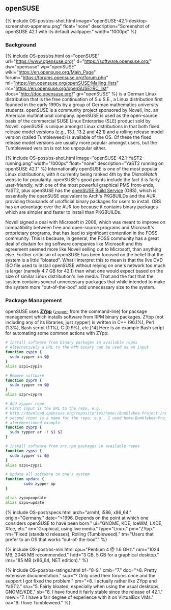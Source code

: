 ## openSUSE
{% include OS-post/os-shot.html image="openSUSE-42.1-desktop-screenshot-appmenu.png" float="none" description="Screenshot of openSUSE 42.1 with its default wallpaper." width="1000px" %}

### Background
{% include OS-post/os.html os="openSUSE" url="https://www.opensuse.org/" d="https://software.opensuse.org/" dw="opensuse" wp="openSUSE" wiki="https://en.opensuse.org/Main_Page" forum="https://forums.opensuse.org/forum.php" ml="https://en.opensuse.org/openSUSE:Mailing_lists" irc="https://en.opensuse.org/openSUSE:IRC_list" docs="http://doc.opensuse.org/" gr="openSUSE" %} is a German Linux distribution that is the free continuation of S.u.S.E., a Linux distribution first founded in the early 1990s by a group of German mathematics university students. openSUSE is a community project sponsored by Novell, Inc. an American multinational company. openSUSE is used as the open-source basis of the commercial SUSE Linux Enterprise (SLE) product sold by Novell. openSUSE is unique amongst Linux distributions in that both fixed release model versions (e.g., 13.1, 13.2 and 42.1) and a rolling release model version (called Tumbleweed) is available of the OS. Of these the fixed release model versions are usually more popular amongst users, but the Tumbleweed version is not too unpopular either.

{% include OS-post/os-shot.html image="openSUSE-42.1-YaST2-running.png" width="1000px" float="none" description="YaST2 running on openSUSE 42.1" %}
Internationally openSUSE is one of the most popular Linux distributions, with it currently being ranked 4th by the *DistroWatch* website for popularity. openSUSE's good points include the fact it is fairly user-friendly, with one of the most powerful graphical PMS front-ends, YaST2, plus openSUSE has the [openSUSE Build Service](https://build.opensuse.org/) (OBS), which is essentially the openSUSE equivalent to Arch's PKGBUILDs and the AUR, providing thousands of unofficial binary packages for users to install. OBS has an advantage over the AUR too because it contains binary packages which are simpler and faster to install than PKGBUILDs.

Novell signed a deal with Microsoft in 2006, which was meant to improve on compatibility between free and open-source programs and Microsoft's proprietary programs, that has lead to significant contention in the FOSS community. This is because, in general, the FOSS community has a great deal of disdain for big software companies like Microsoft and this agreement seemed more like Novell selling out to Microsoft, than anything else. Further criticism of openSUSE has been focused on the belief that the system is a little "bloated". What I interpret this to mean is that the live DVD ISO file used to install openSUSE without relying on one's network too much is larger (namely 4.7 GB for 42.1) than what one would expect based on the size of similar Linux distribution's live media. That and the fact that the system contains several unnecessary packages that while intended to make the system more "out-of-the-box" add unnecessary size to the system.

### Package Management
openSUSE uses [**ZYpp**](https://github.com/openSUSE/zypper) ([`zypper`](/man/zypper.8.html) from the command-line) for package management which installs software from RPM binary packages. ZYpp (not including any of its libraries, just zypper) is written in C++ (96.1%), Perl (1.3%), Bash script (1.1%), C (0.9%), *etc.*[^4] Here is an example Bash script for automating some common actions with ZYpp:
```bash
# Install software from binary packages in available repos
# Alternatively a URL to the RPM binary can be used as an input
function zypin {
  sudo zypper in $@
}
alias szpi=zypin

# Remove software
function zyprm {
  sudo zypper rm $@
}
alias szpr=zyprm

# Add zypper repo.
# First input is the URL to the repo, e.g.,
# http://download.opensuse.org/repositories/home:/Bumblebee-Project:/nVidia:/310.40/openSUSE_Tumbleweed/
# second input is a name for the repo, e.g., I used home:Bumblebee-Project:nVidia:310.40 for the
# aforementioned example.
function zyprp {
  sudo zypper ar -f $1 $2
}

# Install software from src.rpm packages in available repos
function zypsi {
  sudo zypper si $@
}
alias szps=zypsi

# Update all software on one's system
function update {
        sudo zypper up
}

alias zypup=update
alias szpu=update
```

{% include OS-post/specs.html arch="armhf, i586, x86_64." origin="Germany." date="&lt;1996. Depends on the point at which one considers openSUSE to have been born." ui="GNOME, KDE, IceWM, LXDE, Xfce, etc." im="Graphical, using live media." type="Linux." pm="ZYpp." rm="Fixed (standard releases), Rolling (Tumbleweed)." tm="Users that prefer to an OS that works &ldquo;out-of-the-box&rdquo;." %}

{% include OS-post/os-min.html cpu="Pentium 4 @ 1.6 GHz." ram="1024 MB, 2048 MB recommended." hdd="3 GB, 5 GB for a graphical desktop." ims="85 MB (x86_64, NET edition)." %}

{% include OS-post/os-ratings.html bf="8-9." cmb="7." doc="&gt;8. Pretty extensive documentation." sup="? Only used their forums once and the support I got fixed the problem." pm="&gt;8. I actually rather like ZYpp and YaST2." sru="5. Fairly bloated, especially when using the usual desktops, GNOME/KDE." sb="8. I have found it fairly stable since the release of 42.1." mewi="7. I have a fair degree of experience with it on VirtualBox VMs." oa="9. I love Tumbleweed." %}
